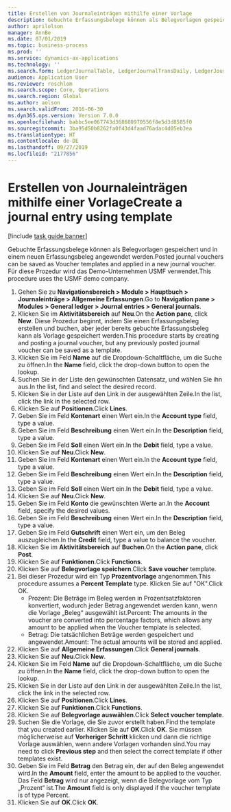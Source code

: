 ```yaml
---
title: Erstellen von Journaleinträgen mithilfe einer Vorlage
description: Gebuchte Erfassungsbelege können als Belegvorlagen gespeichert und in einem neuen Erfassungsbeleg angewendet werden.
author: aprilolson
manager: AnnBe
ms.date: 07/01/2019
ms.topic: business-process
ms.prod: ''
ms.service: dynamics-ax-applications
ms.technology: ''
ms.search.form: LedgerJournalTable, LedgerJournalTransDaily, LedgerJournalTransVoucherTemplate
audience: Application User
ms.reviewer: roschlom
ms.search.scope: Core, Operations
ms.search.region: Global
ms.author: aolson
ms.search.validFrom: 2016-06-30
ms.dyn365.ops.version: Version 7.0.0
ms.openlocfilehash: babbc5ee067743d368680970556f8e5d3d8585f0
ms.sourcegitcommit: 3ba95d50b8262fa0f43d4faad76adac4d05eb3ea
ms.translationtype: HT
ms.contentlocale: de-DE
ms.lasthandoff: 09/27/2019
ms.locfileid: "2177856"
---
```

# <a name="create-a-journal-entry-using-template"></a><span data-ttu-id="d362f-103">Erstellen von Journaleinträgen mithilfe einer Vorlage</span><span class="sxs-lookup"><span data-stu-id="d362f-103">Create a journal entry using template</span></span>

[!include [task guide banner](../../includes/task-guide-banner.md)]

<span data-ttu-id="d362f-104">Gebuchte Erfassungsbelege können als Belegvorlagen gespeichert und in einem neuen Erfassungsbeleg angewendet werden.</span><span class="sxs-lookup"><span data-stu-id="d362f-104">Posted journal vouchers can be saved as Voucher templates and applied in a new journal voucher.</span></span> <span data-ttu-id="d362f-105">Für diese Prozedur wird das Demo-Unternehmen USMF verwendet.</span><span class="sxs-lookup"><span data-stu-id="d362f-105">This procedure uses the USMF demo company.</span></span>

1. <span data-ttu-id="d362f-106">Gehen Sie zu **Navigationsbereich > Module > Hauptbuch > Journaleinträge > Allgemeine Erfassungen**.</span><span class="sxs-lookup"><span data-stu-id="d362f-106">Go to **Navigation pane > Modules > General ledger > Journal entries > General journals**.</span></span>
2. <span data-ttu-id="d362f-107">Klicken Sie im **Aktivitätsbereich** auf **Neu**.</span><span class="sxs-lookup"><span data-stu-id="d362f-107">On the **Action pane**, click **New**.</span></span> <span data-ttu-id="d362f-108">Diese Prozedur beginnt, indem Sie einen Erfassungsbeleg erstellen und buchen, aber jeder bereits gebuchte Erfassungsbeleg kann als Vorlage gespeichert werden.</span><span class="sxs-lookup"><span data-stu-id="d362f-108">This procedure starts by creating and posting a journal voucher, but any previously posted journal voucher can be saved as a template.</span></span>  
3. <span data-ttu-id="d362f-109">Klicken Sie im Feld **Name** auf die Dropdown-Schaltfläche, um die Suche zu öffnen.</span><span class="sxs-lookup"><span data-stu-id="d362f-109">In the **Name** field, click the drop-down button to open the lookup.</span></span>
4. <span data-ttu-id="d362f-110">Suchen Sie in der Liste den gewünschten Datensatz, und wählen Sie ihn aus.</span><span class="sxs-lookup"><span data-stu-id="d362f-110">In the list, find and select the desired record.</span></span>
5. <span data-ttu-id="d362f-111">Klicken Sie in der Liste auf den Link in der ausgewählten Zeile.</span><span class="sxs-lookup"><span data-stu-id="d362f-111">In the list, click the link in the selected row.</span></span>
6. <span data-ttu-id="d362f-112">Klicken Sie auf **Positionen**.</span><span class="sxs-lookup"><span data-stu-id="d362f-112">Click **Lines**.</span></span>
7. <span data-ttu-id="d362f-113">Geben Sie im Feld **Kontenart** einen Wert ein.</span><span class="sxs-lookup"><span data-stu-id="d362f-113">In the **Account type** field, type a value.</span></span>
8. <span data-ttu-id="d362f-114">Geben Sie im Feld **Beschreibung** einen Wert ein.</span><span class="sxs-lookup"><span data-stu-id="d362f-114">In the **Description** field, type a value.</span></span>
9. <span data-ttu-id="d362f-115">Geben Sie im Feld **Soll** einen Wert ein.</span><span class="sxs-lookup"><span data-stu-id="d362f-115">In the **Debit** field, type a value.</span></span>
10. <span data-ttu-id="d362f-116">Klicken Sie auf **Neu**.</span><span class="sxs-lookup"><span data-stu-id="d362f-116">Click **New**.</span></span>
11. <span data-ttu-id="d362f-117">Geben Sie im Feld **Kontenart** einen Wert ein.</span><span class="sxs-lookup"><span data-stu-id="d362f-117">In the **Account type** field, type a value.</span></span>
12. <span data-ttu-id="d362f-118">Geben Sie im Feld **Beschreibung** einen Wert ein.</span><span class="sxs-lookup"><span data-stu-id="d362f-118">In the **Description** field, type a value.</span></span>
13. <span data-ttu-id="d362f-119">Geben Sie im Feld **Soll** einen Wert ein.</span><span class="sxs-lookup"><span data-stu-id="d362f-119">In the **Debit** field, type a value.</span></span>
14. <span data-ttu-id="d362f-120">Klicken Sie auf **Neu**.</span><span class="sxs-lookup"><span data-stu-id="d362f-120">Click **New**.</span></span>
14. <span data-ttu-id="d362f-121">Geben Sie im Feld **Konto** die gewünschten Werte an.</span><span class="sxs-lookup"><span data-stu-id="d362f-121">In the **Account** field, specify the desired values.</span></span>
15. <span data-ttu-id="d362f-122">Geben Sie im Feld **Beschreibung** einen Wert ein.</span><span class="sxs-lookup"><span data-stu-id="d362f-122">In the **Description** field, type a value.</span></span>
16. <span data-ttu-id="d362f-123">Geben Sie im Feld **Gutschrift** einen Wert ein, um den Beleg auszugleichen.</span><span class="sxs-lookup"><span data-stu-id="d362f-123">In the **Credit** field, type a value to balance the voucher.</span></span>
17. <span data-ttu-id="d362f-124">Klicken Sie im **Aktivitätsbereich** auf **Buchen**.</span><span class="sxs-lookup"><span data-stu-id="d362f-124">On the **Action pane**, click **Post**.</span></span>
18. <span data-ttu-id="d362f-125">Klicken Sie auf **Funktionen**.</span><span class="sxs-lookup"><span data-stu-id="d362f-125">Click **Functions**.</span></span>
19. <span data-ttu-id="d362f-126">Klicken Sie auf **Belegvorlage speichern**.</span><span class="sxs-lookup"><span data-stu-id="d362f-126">Click **Save voucher** template.</span></span>
20. <span data-ttu-id="d362f-127">Bei dieser Prozedur wird ein Typ **Prozentvorlage** angenommen.</span><span class="sxs-lookup"><span data-stu-id="d362f-127">This procedure assumes a **Percent Template** type.</span></span> <span data-ttu-id="d362f-128">Klicken Sie auf "OK".</span><span class="sxs-lookup"><span data-stu-id="d362f-128">Click OK.</span></span>
    - <span data-ttu-id="d362f-129">Prozent: Die Beträge im Beleg werden in Prozentsatzfaktoren konvertiert, wodurch jeder Betrag angewendet werden kann, wenn die Vorlage „Beleg“ ausgewählt ist.</span><span class="sxs-lookup"><span data-stu-id="d362f-129">Percent: The amounts in the voucher are converted into percentage factors, which allows any amount to be applied when the Voucher template is selected.</span></span>
    - <span data-ttu-id="d362f-130">Betrag: Die tatsächlichen Beträge werden gespeichert und angewendet.</span><span class="sxs-lookup"><span data-stu-id="d362f-130">Amount: The actual amounts will be stored and applied.</span></span>  
21. <span data-ttu-id="d362f-131">Klicken Sie auf **Allgemeine Erfassungen**.</span><span class="sxs-lookup"><span data-stu-id="d362f-131">Click **General journals**.</span></span>
22. <span data-ttu-id="d362f-132">Klicken Sie auf **Neu**.</span><span class="sxs-lookup"><span data-stu-id="d362f-132">Click **New**.</span></span>
23. <span data-ttu-id="d362f-133">Klicken Sie im Feld **Name** auf die Dropdown-Schaltfläche, um die Suche zu öffnen.</span><span class="sxs-lookup"><span data-stu-id="d362f-133">In the **Name** field, click the drop-down button to open the lookup.</span></span>
24. <span data-ttu-id="d362f-134">Klicken Sie in der Liste auf den Link in der ausgewählten Zeile.</span><span class="sxs-lookup"><span data-stu-id="d362f-134">In the list, click the link in the selected row.</span></span>
25. <span data-ttu-id="d362f-135">Klicken Sie auf **Positionen**.</span><span class="sxs-lookup"><span data-stu-id="d362f-135">Click **Lines**.</span></span>
26. <span data-ttu-id="d362f-136">Klicken Sie auf **Funktionen**.</span><span class="sxs-lookup"><span data-stu-id="d362f-136">Click **Functions**.</span></span>
27. <span data-ttu-id="d362f-137">Klicken Sie auf **Belegvorlage auswählen**.</span><span class="sxs-lookup"><span data-stu-id="d362f-137">Click **Select voucher template**.</span></span>
28. <span data-ttu-id="d362f-138">Suchen Sie die Vorlage, die Sie zuvor erstellt haben.</span><span class="sxs-lookup"><span data-stu-id="d362f-138">Find the template that you created earlier.</span></span> <span data-ttu-id="d362f-139">Klicken Sie auf **OK**.</span><span class="sxs-lookup"><span data-stu-id="d362f-139">Click **OK**.</span></span> <span data-ttu-id="d362f-140">Sie müssen möglicherweise auf **Vorheriger Schritt** klicken und dann die richtige Vorlage auswählen, wenn andere Vorlagen vorhanden sind.</span><span class="sxs-lookup"><span data-stu-id="d362f-140">You may need to click **Previous step** and then select the correct template if other templates exist.</span></span>  
29. <span data-ttu-id="d362f-141">Geben Sie im Feld **Betrag** den Betrag ein, der auf den Beleg angewendet wird.</span><span class="sxs-lookup"><span data-stu-id="d362f-141">In the **Amount** field, enter the amount to be applied to the voucher.</span></span> <span data-ttu-id="d362f-142">Das Feld **Betrag** wird nur angezeigt, wenn die Belegvorlage vom Typ „Prozent“ ist.</span><span class="sxs-lookup"><span data-stu-id="d362f-142">The **Amount** field is only displayed if the voucher template is of type Percent.</span></span>  
30. <span data-ttu-id="d362f-143">Klicken Sie auf **OK**.</span><span class="sxs-lookup"><span data-stu-id="d362f-143">Click **OK**.</span></span>


